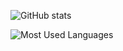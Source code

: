![GitHub stats](https://github-readme-stats.vercel.app/api?username=utshowmh&show=reviews,discussions_started,discussions_answered,prs_merged,prs_merged_percentage&show_icons=true&theme=transparent)

![Most Used Languages](https://github-readme-stats.vercel.app/api/top-langs/?username=utshowmh&theme=transparent)

